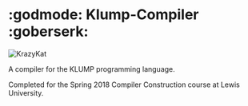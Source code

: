 # :godmode: Klump-Compiler :goberserk:
![KrazyKat](http://arnoldzwicky.s3.amazonaws.com/KK-06-jan-1918.jpg)

A compiler for the KLUMP programming language.

Completed for the Spring 2018 Compiler Construction course at Lewis University.
